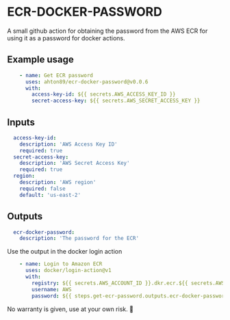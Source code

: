 # ECR-DOCKER-PASSWORD

A small github action for obtaining the password from the AWS ECR for using it as a password for docker actions.

## Example usage
```yaml
    - name: Get ECR password
      uses: ahton89/ecr-docker-password@v0.0.6
      with:
        access-key-id: ${{ secrets.AWS_ACCESS_KEY_ID }}
        secret-access-key: ${{ secrets.AWS_SECRET_ACCESS_KEY }}
```

## Inputs
```yaml
  access-key-id:
    description: 'AWS Access Key ID'
    required: true
  secret-access-key:
    description: 'AWS Secret Access Key'
    required: true
  region:
    description: 'AWS region'
    required: false
    default: 'us-east-2'
```

## Outputs
```yaml
  ecr-docker-password:
    description: 'The password for the ECR'
```

Use the output in the docker login action
```yaml
    - name: Login to Amazon ECR
      uses: docker/login-action@v1
      with:
        registry: ${{ secrets.AWS_ACCOUNT_ID }}.dkr.ecr.${{ secrets.AWS_REGION }}.amazonaws.com
        username: AWS
        password: ${{ steps.get-ecr-password.outputs.ecr-docker-password }}
```

No warranty is given, use at your own risk. 🤷‍
